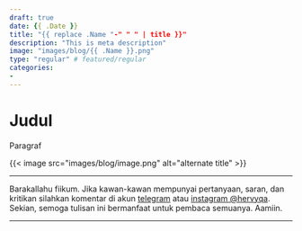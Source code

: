 ```yaml
---
draft: true
date: {{ .Date }}
title: "{{ replace .Name "-" " " | title }}"
description: "This is meta description"
image: "images/blog/{{ .Name }}.png"
type: "regular" # featured/regular
categories:
- 
---
```


# Judul

Paragraf

{{< image src="images/blog/image.png" alt="alternate title" >}}

***

Barakallahu fiikum. Jika kawan-kawan mempunyai pertanyaan, saran, dan kritikan silahkan komentar di akun [telegram](https://t.me/hervyqa) atau [instagram @hervyqa](https://instagram.com/hervyqa). Sekian, semoga tulisan ini bermanfaat untuk pembaca semuanya. Aamiin.

***

